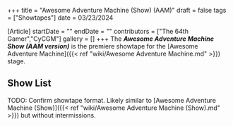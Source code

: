 +++
title = "Awesome Adventure Machine (Show) (AAM)"
draft = false
tags = ["Showtapes"]
date = 03/23/2024

[Article]
startDate = ""
endDate = ""
contributors = ["The 64th Gamer","CyCGM"]
gallery = []
+++
The <b><i>Awesome Adventure Machine Show (AAM version)</b></i> is the premiere showtape for the [Awesome Adventure Machine]({{< ref "wiki/Awesome Adventure Machine.md" >}}) stage.

<h2> Show List </h2>
TODO: Confirm showtape format. Likely similar to [Awesome Adventure Machine (Show)]({{< ref "wiki/Awesome Adventure Machine (Show).md" >}}) but without intermissions.